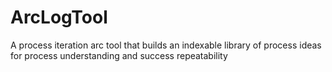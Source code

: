 # ArcLogTool
 A process iteration arc tool that builds an indexable library of process ideas for process understanding and success repeatability
